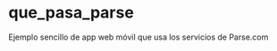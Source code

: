 que_pasa_parse
==============

Ejemplo sencillo de app web móvil que usa los servicios de Parse.com
